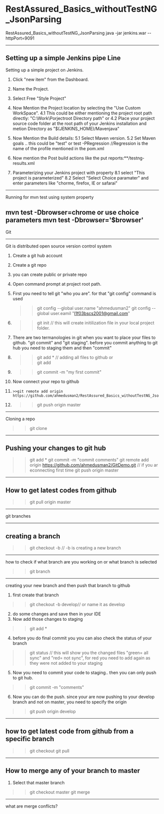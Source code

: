 # RestAssured_Basics_withoutTestNG_JsonParsing
RestAssured_Basics_withoutTestNG_JsonParsing
java -jar jenkins.war --httpPort=9091


----------------------------------------------------------
Setting up a simple Jenkins pipe Line
----------------------------------------------------------
Setting up a simple project on Jenkins. 
1. Click "new item" from the Dashboard.
2. Name the Project.
3. Select Free "Style Project"
4. Now Mention the Project location by selecting the "Use Custom WorkSpace". 
	4.1 This could be either mentioning the project root path directly: "C:\Work\Porjectroot Directory path"
	or
	4.2 Place your project source code folder at the root path of your Jenkins installation and metion Directory as "$(JENKINS_HOME)/Mavenjava"
5. Now Mention the Build details:
	5.1 Select Maven version. 
	5.2 Set Maven goals .. this could be "test" or test -PRegression //Regression is the name of the profile mentioned in the  pom.xml
6. Now mention the Post build actions like the put reports:**/testng-results.xml


8. Parameterizing your Jenkins project with property
	8.1 select "This project is parameterized"
	8.2 Select "Select Choice paramater" and enter parameters like "chorme, firefox, IE or safarai"

--------------------------------------------------------
Running for mvn test using system property 

mvn test -Dbrowser=chrome
or use choice parameters
mvn test -Dbrowser='$browser'
--------------------------------------------------------

Git 

-------------------------------

Git is distributed open source version control system

1. Create a git hub account
2. Create a git repo
3. you can create public or private repo
4. Open command prompt at project root path.
5. First you need to tell git "who you are". for that "git config" command is used
	>>git config --global user.name "ahmedusman2"
	>>git config --global user.eamil "l1f03bscs2001@gmail.com"
6. 	>>git init	// this will create  initilization file in your local project folder.
7. There are two termanologies in git when you want to place your files to github. "git commit" and "git staging". before you commit anything to git hub you need to staging them and then "commit"

8. 	>>git add * // adding all files to github
	or	
	>>git add <filename> 
9. 	>>git commit -m "my first commit"
10. Now connect your repo to github
11. 	>>git remote add origin https://github.com/ahmedusman2/RestAssured_Basics_withoutTestNG_JsonParsing.git
12.	>> git push origin master 
------------
Cloning a repo
>>git clone <url from hithub of your repo>

----------------------
Pushing your changes to git hub
----------------------
>>git add *
>>git commit -m "commit comments"
>>git remote add origin https://github.com/ahmedusman2/GitDemo.git // if you ar econnecting first time
>>git push origin master


---------------
How to get latest codes from github
----------------
>>git pull origin master

----------------
git branches 


------------------
creating a branch 
------------------
>> git checkout -b <branch name> // -b is creating a new branch 

------------------------
how to check if what branch are you working on or what branch is selected 
>> git branch
---------------------------
creating your new branch and then push that branch to github

1. first create that branch
>> git checkout -b develop// or name it as develop
2. do some changes and save then in your IDE
3. Now add those changes to staging
>> git add *			
4. before you do final commit you you can also check the status of your branch
>> git status // this will show you the changed files "green= all sync" and "red= not sync", for red you need to add again as they were not added to your staging
5. Now you need to commit your code to staging.. then you can only push to git hub. 
>> git commit -m "comments"
6. Now you can do the push. since your are now pushing to your develop branch and not on master, you need to specify the origin 
>> git push origin develop

--------------------
how to get latest code from github from a specific branch
---------------------
>> git checkout <branchname> 
>> git pull <branch name>


----------------------------------------------------------
How to merge any of your branch to master
----------------------------------------------------------
1. Select that master branch
>> git checkout master
>> git merge <branch name that you ned to merge to master>


---------------------------------------
what are merge conflicts?










